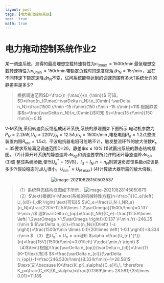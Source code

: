 ```yaml
---
layout: post
tags: [电力拖动控制系统]
toc:  true
math: true
---
```

# 电力拖动控制系统作业2

某一调速系统，测得的最高理想空载转速特性为$n_{0\max}=1500 r/\min$最低理想空载转速特性为$n_{0\min}=150 r/\min$带额定负载时的速度降落$\varDelta n_N=15 r/\min$，且在不同转速下额定速降$\varDelta n_N$不变，试问系统能够达到的调速范围有多大?系统允许的静差率是多少?

> 根据调速范围$D=\frac{n_{\max}}{n_{\min}}$
> 可知，
> $D=\frac{n_{0\max}-\varDelta n_N}{n_{0\min}-\varDelta n_N}=\frac{1500 r/\min -15 r/\min}{150 r/\min -15 r/\min}=11$
> 根据静差率$s=\frac{\varDelta n_N}{n_{0\min}}$可知
> $s=\frac{15 r/\min}{150 r/\min}=0.1$

V-M系统,采用转速负反馈组成闭环系统,系统的原理图如下图所示,电动机参数为$P_N=2.2kW$,$U_N=220V$,$I_N=12.5A$,$n_N=1500 r/\min ,$电枢电阻$R_a=1.2\varOmega$,整流装置内阻$R_{rec}=1.5\varOmega$，平波电抗器电阻可忽略不计，触发整流环节的放大倍数$K_s=35$要求系统满足调速范围D=20，静差率$s\leqslant 10\%$
(1)试画出系统的静态结构框图。
(2)计算开环系统的静态速降$\varDelta n_{op}$和调速要求所允许的闭环静态速降$\varDelta n_{cl}$。
(3)调 整该系统参数,使当$U_{n}^{*}=15V$时，$I_d=I_N,n=n_N$则转速负反馈系数$\alpha$应该是多少?(假设稳态时$\varDelta U_n$很小，$U_{nm}^{*}\approx U_{N\,\,\max}$)
(4)计算放大器所需的放大倍数。

<div align=center><img src="https://project1002.oss-cn-beijing.aliyuncs.com/project/image-20210828150503537.png" alt="image-20210828150503537"  /></div>

> （1）系统静态结构框图如下所示，
> ![image-20210828145850879](https://project1002.oss-cn-beijing.aliyuncs.com/project/image-20210828145850879.png)
> （2）$\text{根据}V-M\text{系统的机械特性方程}n=\frac{1}{C_e}\left( U_{d0}-I_dR \right) \text{可知}$
> $\\C_e=\frac{U_N-I_NR_a}{n_N}=\frac{220V-12.5A\times 1.2\varOmega}{1500r/\min}=0.137 V·\min /r$
> 则$\varDelta n_{op}=\frac{I_NR}{C_e}=\frac{12.5A\times \left( 1.2\varOmega +1.5\varOmega \right)}{0.137 V·\min /r}=246.35 r/\min $
> $\varDelta n_{cl}=\frac{n_Ns}{D\left( 1-s \right)}=\frac{1500r/\min \times 0.1}{20\times \left( 1-0.1 \right)}=8.334 r/\min $
> （3）$\text{由}U_{n}^{*}=U_n=\alpha n\text{可知}$
> $\alpha =\frac{U_{n}^{*}}{n}=\frac{15V}{1500r/\min}=0.01\left( V\cdot \min /r \right) $
> （4)$\text{根据}\frac{\varDelta n_{op}}{\varDelta n_{cl}}=\frac{1}{K+1}\text{有}$
> $K=\frac{\varDelta n_{cl}}{\varDelta n_{op}}-1=\frac{246.530r/\min}{8.334r/\min}-1=28.581$
> $\text{又}\because K=\frac{K_pK_s\alpha}{C_e}\\\,\, \therefore K_p=\frac{C_eK}{K_s\alpha}=\frac{0.1369\times 28.581}{35\times 0.01}=11.18$

